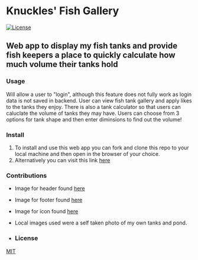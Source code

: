 # Knuckles' Fish Gallery
[![License](https://img.shields.io/badge/license-MIT-brightgreen.svg?style=flat-square)](/LICENSE)

## Web app to display my fish tanks and provide fish keepers a place to quickly calculate how much volume their tanks hold

### Usage
Will allow a user to "login", although this feature does not fully work as login data is not saved in backend. User can view fish tank gallery and apply likes to the tanks they enjoy. There is also a tank calculator so that users can caluclate the volume of tanks they may have. Users can choose from 3 options for tank shape and then enter diminsions to find out the volume!

### Install
1. To install and use this web app you can fork and clone this repo to your local machine and then open in the browser of your choice.
2. Alternatively you can visit this link [here]()

### Contributions
- Image for header found [here](https://www.pexels.com/photo/close-up-photo-of-clownfish-128756/)
- Image for footer found [here](https://www.freewebheaders.com/underwater/shells-corals-headers/#google_vignette)
- Image for icon found [here](https://www.clipartmax.com/middle/m2K9A0d3N4d3H7Z5_download-puffer-fish-clipart/)
- Local images used were a self taken photo of my own tanks and pond.

- ### License
[MIT](https://github.com/dknuckle/phase-2-project-fish-app/blob/main/LICENSE)
